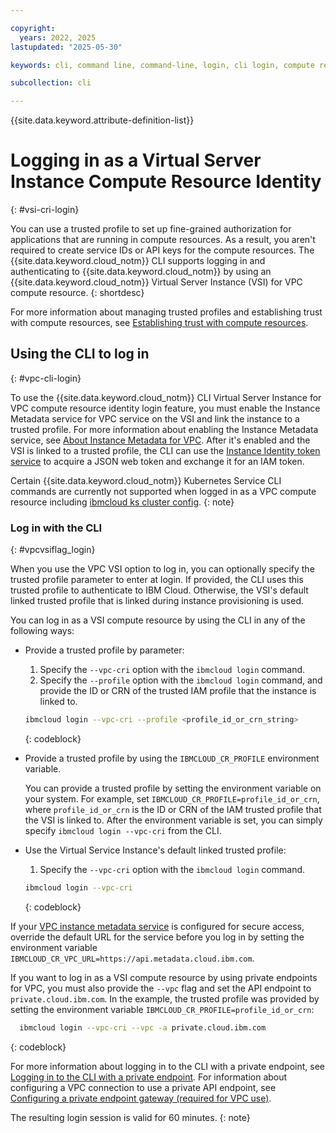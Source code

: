 ```yaml
---

copyright:
  years: 2022, 2025
lastupdated: "2025-05-30"

keywords: cli, command line, command-line, login, cli login, compute resource, compute resource identity, compute resource identities, vsi, vpc, trusted profiles, cri

subcollection: cli

---
```


{{site.data.keyword.attribute-definition-list}}

# Logging in as a Virtual Server Instance Compute Resource Identity
{: #vsi-cri-login}

You can use a trusted profile to set up fine-grained authorization for applications that are running in compute resources. As a result, you aren't required to create service IDs or API keys for the compute resources. The {{site.data.keyword.cloud_notm}} CLI supports logging in and authenticating to {{site.data.keyword.cloud_notm}} by using an {{site.data.keyword.cloud_notm}} Virtual Server Instance (VSI) for VPC compute resource.
{: shortdesc}

For more information about managing trusted profiles and establishing trust with compute resources, see [Establishing trust with compute resources](/docs/account?topic=account-create-trusted-profile&interface=ui#create-profile-compute).

## Using the CLI to log in
{: #vpc-cli-login}

To use the {{site.data.keyword.cloud_notm}} CLI Virtual Server Instance for VPC compute resource identity login feature, you must enable the Instance Metadata service for VPC service on the VSI and link the instance to a trusted profile. For more information about enabling the Instance Metadata service, see [About Instance Metadata for VPC](/docs/vpc?topic=vpc-imd-about&interface=ui). After it's enabled and the VSI is linked to a trusted profile, the CLI can use the [Instance Identity token service](/docs/vpc?topic=vpc-imd-about&interface=ui#imd-vpc-access-token) to acquire a JSON web token and exchange it for an IAM token.

Certain {{site.data.keyword.cloud_notm}} Kubernetes Service CLI commands are currently not supported when logged in as a VPC compute resource including [ibmcloud ks cluster config](/docs/containers?topic=containers-kubernetes-service-cli#cs_cluster_config).
{: note}

### Log in with the CLI
{: #vpcvsiflag_login}

When you use the VPC VSI option to log in, you can optionally specify the trusted profile parameter to enter at login. If provided, the CLI uses this trusted profile to authenticate to IBM Cloud. Otherwise, the VSI's default linked trusted profile that is linked during instance provisioning is used.

You can log in as a VSI compute resource by using the CLI in any of the following ways:

* Provide a trusted profile by parameter:
   1. Specify the `--vpc-cri` option with the `ibmcloud login` command.
   2. Specify the `--profile` option with the `ibmcloud login` command, and provide the ID or CRN of the trusted IAM profile that the instance is linked to.

   ```bash
   ibmcloud login --vpc-cri --profile <profile_id_or_crn_string>
   ```
   {: codeblock}

* Provide a trusted profile by using the `IBMCLOUD_CR_PROFILE` environment variable. 
  
   You can provide a trusted profile by setting the environment variable on your system. For example, set `IBMCLOUD_CR_PROFILE=profile_id_or_crn`, where `profile_id_or_crn` is the ID or CRN of the IAM trusted profile that the VSI is linked to. After the environment variable is set, you can simply specify `ibmcloud login --vpc-cri` from the CLI.

* Use the Virtual Service Instance's default linked trusted profile:
   1. Specify the `--vpc-cri` option with the `ibmcloud login` command.

   ```bash
   ibmcloud login --vpc-cri
   ```
   {: codeblock}

If your [VPC instance metadata service](/docs/vpc?topic=vpc-imd-about) is configured for secure access, override the default URL for the service before you log in by setting the environment variable `IBMCLOUD_CR_VPC_URL=https://api.metadata.cloud.ibm.com`.

If you want to log in as a VSI compute resource by using private endpoints for VPC, you must also provide the ``--vpc`` flag
and set the API endpoint to ``private.cloud.ibm.com``. In the example, the trusted profile was provided by setting the environment variable `IBMCLOUD_CR_PROFILE=profile_id_or_crn`:
 ```bash
   ibmcloud login --vpc-cri --vpc -a private.cloud.ibm.com
   ```
   {: codeblock}

For more information about logging in to the CLI with a private endpoint, see [Logging in to the CLI with a private endpoint](/docs/cli?topic=cli-service-connection#cli-private-vpc). For information about configuring a VPC connection to use a private API endpoint, see [Configuring a private endpoint gateway (required for VPC use)](/docs/cli?topic=cli-service-connection#cli-private-vpc).

The resulting login session is valid for 60 minutes.
{: note}
